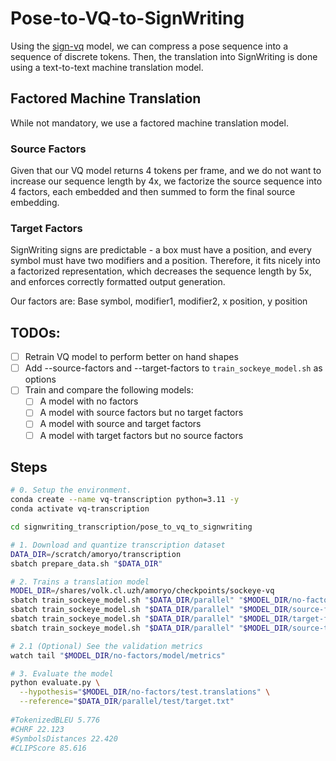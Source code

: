 # Pose-to-VQ-to-SignWriting

Using the [sign-vq](https://github.com/sign-language-processing/sign-vq) model, we can compress a pose sequence
into a sequence of discrete tokens.
Then, the translation into SignWriting is done using a text-to-text machine translation model.

## Factored Machine Translation

While not mandatory, we use a factored machine translation model.

### Source Factors

Given that our VQ model returns 4 tokens per frame, and we do not want to increase our sequence length by 4x,
we factorize the source sequence into 4 factors, each embedded and then summed to form the final source embedding.

### Target Factors

SignWriting signs are predictable - a box must have a position, and every symbol must have two modifiers and a position.
Therefore, it fits nicely into a factorized representation, which decreases the sequence length by 5x,
and enforces correctly formatted output generation.

Our factors are: Base symbol, modifier1, modifier2, x position, y position

## TODOs:

- [ ] Retrain VQ model to perform better on hand shapes
- [ ] Add --source-factors and --target-factors to `train_sockeye_model.sh` as options
- [ ] Train and compare the following models:
  - [ ] A model with no factors
  - [ ] A model with source factors but no target factors
  - [ ] A model with source and target factors
  - [ ] A model with target factors but no source factors

## Steps

```bash
# 0. Setup the environment.
conda create --name vq-transcription python=3.11 -y
conda activate vq-transcription

cd signwriting_transcription/pose_to_vq_to_signwriting

# 1. Download and quantize transcription dataset
DATA_DIR=/scratch/amoryo/transcription
sbatch prepare_data.sh "$DATA_DIR"

# 2. Trains a translation model
MODEL_DIR=/shares/volk.cl.uzh/amoryo/checkpoints/sockeye-vq
sbatch train_sockeye_model.sh "$DATA_DIR/parallel" "$MODEL_DIR/no-factors"
sbatch train_sockeye_model.sh "$DATA_DIR/parallel" "$MODEL_DIR/source-factors" --source-factors
sbatch train_sockeye_model.sh "$DATA_DIR/parallel" "$MODEL_DIR/target-factors" --target-factors
sbatch train_sockeye_model.sh "$DATA_DIR/parallel" "$MODEL_DIR/source-target-factors" --source-factors --target-factors

# 2.1 (Optional) See the validation metrics
watch tail "$MODEL_DIR/no-factors/model/metrics" 

# 3. Evaluate the model
python evaluate.py \
  --hypothesis="$MODEL_DIR/no-factors/test.translations" \
  --reference="$DATA_DIR/parallel/test/target.txt" 
  
#TokenizedBLEU 5.776
#CHRF 22.123
#SymbolsDistances 22.420
#CLIPScore 85.616
```
